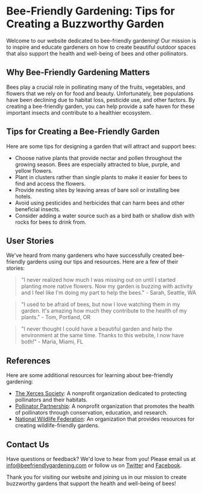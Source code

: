 <!--
Write me content for website with wallpaper which alt text is:

"A close-up of a bee on a flower"

The name/title of the page should not be 1:1 copy of the alt text but rather a real content of the website which is using this wallpaper.

- Use markdown format 
- Start with the heading
- The content should look like a real website 
- Include real sections like references, contact, user stories, etc. use things relevant to the page purpose.
- Feel free to use structure like headings, bullets, numbering, blockquotes, paragraphs, horizontal lines, etc.
- You can use formatting like bold or _italic_
- You can include UTF-8 emojis
- Links should be only #hash anchors (and you can refer to the document itself)
- Do not include images
-->

<!--font:"Montserrat"-->

# Bee-Friendly Gardening: Tips for Creating a Buzzworthy Garden

Welcome to our website dedicated to bee-friendly gardening! Our mission is to inspire and educate gardeners on how to create beautiful outdoor spaces that also support the health and well-being of bees and other pollinators. 

## Why Bee-Friendly Gardening Matters

Bees play a crucial role in pollinating many of the fruits, vegetables, and flowers that we rely on for food and beauty. Unfortunately, bee populations have been declining due to habitat loss, pesticide use, and other factors. By creating a bee-friendly garden, you can help provide a safe haven for these important insects and contribute to a healthier ecosystem.

## Tips for Creating a Bee-Friendly Garden

Here are some tips for designing a garden that will attract and support bees:

- Choose native plants that provide nectar and pollen throughout the growing season. Bees are especially attracted to blue, purple, and yellow flowers.
- Plant in clusters rather than single plants to make it easier for bees to find and access the flowers.
- Provide nesting sites by leaving areas of bare soil or installing bee hotels.
- Avoid using pesticides and herbicides that can harm bees and other beneficial insects.
- Consider adding a water source such as a bird bath or shallow dish with rocks for bees to drink from.

## User Stories

We've heard from many gardeners who have successfully created bee-friendly gardens using our tips and resources. Here are a few of their stories:

> "I never realized how much I was missing out on until I started planting more native flowers. Now my garden is buzzing with activity and I feel like I'm doing my part to help the bees." - Sarah, Seattle, WA

> "I used to be afraid of bees, but now I love watching them in my garden. It's amazing how much they contribute to the health of my plants." - Tom, Portland, OR

> "I never thought I could have a beautiful garden and help the environment at the same time. Thanks to this website, I now have both!" - Maria, Miami, FL

## References

Here are some additional resources for learning about bee-friendly gardening:

- [The Xerces Society](#xerces-society): A nonprofit organization dedicated to protecting pollinators and their habitats.
- [Pollinator Partnership](#pollinator-partnership): A nonprofit organization that promotes the health of pollinators through conservation, education, and research.
- [National Wildlife Federation](#national-wildlife-federation): An organization that provides resources for creating wildlife-friendly gardens.

## Contact Us

Have questions or feedback? We'd love to hear from you! Please email us at [info@beefriendlygardening.com](mailto:info@beefriendlygardening.com) or follow us on [Twitter](#twitter) and [Facebook](#facebook). 

Thank you for visiting our website and joining us in our mission to create buzzworthy gardens that support the health and well-being of bees!
